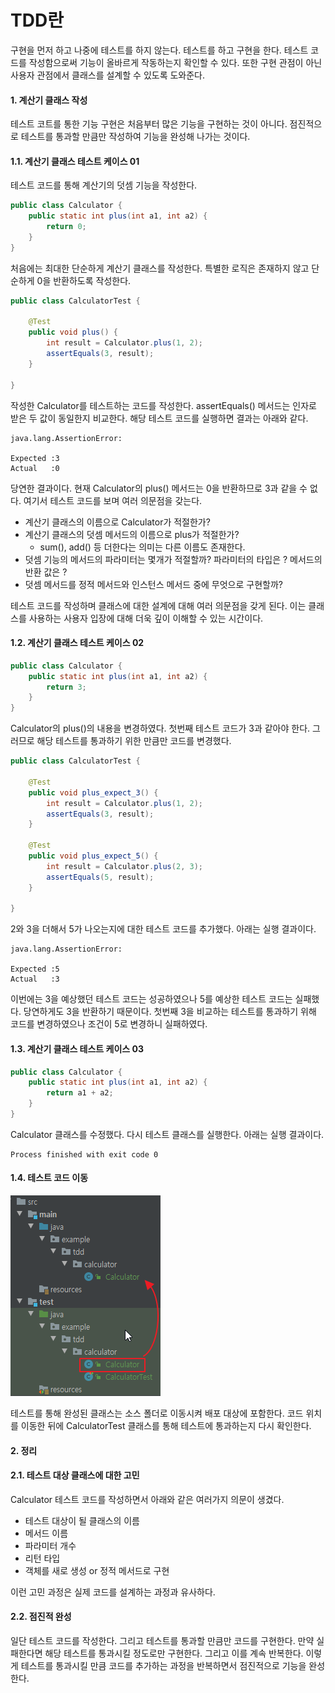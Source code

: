 # TDD란

구현을 먼저 하고 나중에 테스트를 하지 않는다.
테스트를 하고 구현을 한다.
테스트 코드를 작성함으로써 기능이 올바르게 작동하는지 확인할 수 있다.
또한 구현 관점이 아닌 사용자 관점에서 클래스를 설계할 수 있도록 도와준다.

#### 1. 계산기 클래스 작성

테스트 코트를 통한 기능 구현은 처음부터 많은 기능을 구현하는 것이 아니다.
점진적으로 테스트를 통과할 만큼만 작성하여 기능을 완성해 나가는 것이다.

#### 1.1. 계산기 클래스 테스트 케이스 01

테스트 코드를 통해 계산기의 덧셈 기능을 작성한다.

```java
public class Calculator {
    public static int plus(int a1, int a2) {
        return 0;
    }
}
```

처음에는 최대한 단순하게 계산기 클래스를 작성한다.
특별한 로직은 존재하지 않고 단순하게 0을 반환하도록 작성한다.


```java
public class CalculatorTest {

    @Test
    public void plus() {
        int result = Calculator.plus(1, 2);
        assertEquals(3, result);
    }

}
```

작성한 Calculator를 테스트하는 코드를 작성한다.
assertEquals() 메서드는 인자로 받은 두 값이 동일한지 비교한다.
해당 테스트 코드를 실행하면 결과는 아래와 같다.

```text
java.lang.AssertionError:

Expected :3
Actual   :0
```

당연한 결과이다.
현재 Calculator의 plus() 메서드는 0을 반환하므로 3과 같을 수 없다.
여기서 테스트 코드를 보며 여러 의문점을 갖는다.

- 계산기 클래스의 이름으로 Calculator가 적절한가?
- 계산기 클래스의 덧셈 메서드의 이름으로 plus가 적절한가?
    - sum(), add() 등 더한다는 의미는 다른 이름도 존재한다.
- 덧셈 기능의 메서드의 파라미터는 몇개가 적절할까? 파라미터의 타입은 ? 메서드의 반환 값은 ?
- 덧셈 메서드를 정적 메서드와 인스턴스 메서드 중에 무엇으로 구현할까?

테스트 코드를 작성하며 클래스에 대한 설계에 대해 여러 의문점을 갖게 된다.
이는 클래스를 사용하는 사용자 입장에 대해 더욱 깊이 이해할 수 있는 시간이다.

#### 1.2. 계산기 클래스 테스트 케이스 02

```java
public class Calculator {
    public static int plus(int a1, int a2) {
        return 3;
    }
}
```

Calculator의 plus()의 내용을 변경하였다.
첫번째 테스트 코드가 3과 같아야 한다.
그러므로 해당 테스트를 통과하기 위한 만큼만 코드를 변경했다.

```java
public class CalculatorTest {

    @Test
    public void plus_expect_3() {
        int result = Calculator.plus(1, 2);
        assertEquals(3, result);
    }

    @Test
    public void plus_expect_5() {
        int result = Calculator.plus(2, 3);
        assertEquals(5, result);
    }

}
```

2와 3을 더해서 5가 나오는지에 대한 테스트 코드를 추가했다.
아래는 실행 결과이다.


```text
java.lang.AssertionError:
 
Expected :5
Actual   :3
```

이번에는 3을 예상했던 테스트 코드는 성공하였으나 5를 예상한 테스트 코드는 실패했다.
당연하게도 3을 반환하기 때문이다.
첫번째 3을 비교하는 테스트를 통과하기 위해 코드를 변경하였으나 조건이 5로 변경하니 실패하였다.

#### 1.3. 계산기 클래스 테스트 케이스 03

```java
public class Calculator {
    public static int plus(int a1, int a2) {
        return a1 + a2;
    }
}
```

Calculator 클래스를 수정했다.
다시 테스트 클래스를 실행한다.
아래는 실행 결과이다.

```text
Process finished with exit code 0
```

#### 1.4. 테스트 코드 이동

![](../img/01.png)

테스트를 통해 완성된 클래스는 소스 폴더로 이동시켜 배포 대상에 포함한다.
코드 위치를 이동한 뒤에 CalculatorTest 클래스를 통해 테스트에 통과하는지 다시 확인한다.

#### 2. 정리

#### 2.1. 테스트 대상 클래스에 대한 고민

Calculator 테스트 코드를 작성하면서 아래와 같은 여러가지 의문이 생겼다.

- 테스트 대상이 될 클래스의 이름
- 메서드 이름
- 파라미터 개수
- 리턴 타입 
- 객체를 새로 생성 or 정적 메서드로 구현

이런 고민 과정은 실제 코드를 설계하는 과정과 유사하다.

#### 2.2. 점진적 완성

일단 테스트 코드를 작성한다.
그리고 테스트를 통과할 만큼만 코드를 구현한다.
만약 실패한다면 해당 테스트를 통과시킬 정도로만 구현한다.
그리고 이를 계속 반복한다.
이렇게 테스트를 통과시킬 만큼 코드를 추가하는 과정을 반복하면서 점진적으로 기능을 완성한다.

